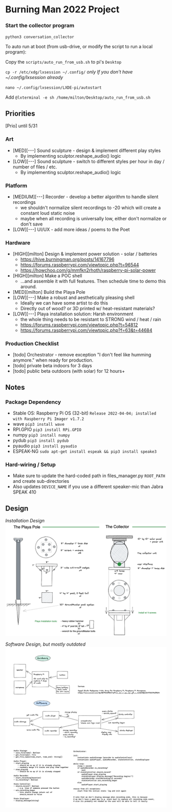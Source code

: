 # Burning Man 2022 Project

### Start the collector program
`python3 conversation_collector`

To auto run at boot (from usb-drive, or modify the script to run a local program):

Copy the `scripts/auto_run_from_usb.sh` to pi's `Desktop`

`cp -r /etc/xdg/lxsession ~/.config/` *only If you don't have ~/.config/lxsession already*

`nano ~/.config/lxsession/LXDE-pi/autostart`

Add `@lxterminal -e sh /home/milton/Desktop/auto_run_from_usb.sh`

## Priorities
[Prio] until 5/31

### Art
- [MED][---] Sound sculpture - design & implement different play styles
  - By implementing sculptor.reshape_audio() logic
- [LOW][---] Sound sculpture - switch to different styles per hour in day / number of files / etc.
  - By implementing sculptor.reshape_audio() logic
### Platform
- [MEDIUM][---] Recorder - develop a better algorithm to handle silent recordings
  - we shouldn't normalize silent recordings to -20 which will create a constant loud static noise
  - maybe when all recording is universally low, either don't normalize or don't save
- [LOW][---] UI/UX - add more ideas / poems to the Poet
### Hardware
- [HIGH][milton] Design & implement power solution - solar / batteries
  - https://hive.burningman.org/posts/14167796
  - https://forums.raspberrypi.com/viewtopic.php?t=96544
  - https://howchoo.com/g/mmfkn2rhoth/raspberry-pi-solar-power
- [HIGH][milton] Make a POC shell
  - ...and assemble it with full features. Then schedule time to demo this around.
- [MED][milton] Build the Playa Pole
- [LOW][---] Make a robust and aesthetically pleasing shell
  - Ideally we can have some artist to do this
  - Directly out of wood? or 3D printed w/ heat-resistant materials?
- [LOW][---] Playa installation solution: Harsh environment
  - the whole thing needs to be resistant to STRONG wind / heat / rain
  - https://forums.raspberrypi.com/viewtopic.php?t=54812
  - https://forums.raspberrypi.com/viewtopic.php?f=63&t=44684
### Production Checklist
- [todo] Orchestrator - remove exception "I don't feel like humming anymore." when ready for production.
- [todo] private beta indoors for 3 days
- [todo] public beta outdoors (with solar) for 12 hours+

## Notes

### Package Dependency 
- Stable OS: Raspberry Pi OS (32-bit) `Release 2022-04-04; installed with Raspberry Pi Imager v1.7.2`
- wave `pip3 install wave`
- RPI.GPIO `pip3 install RPi.GPIO`
- numpy `pip3 install numpy`
- pydub `pip3 install pydub`
- pyaudio `pip3 install pyaudio`
- ESPEAK-NG `sudo apt-get install espeak && pip3 install speake3`

### Hard-wiring / Setup
- Make sure to update the hard-coded path in files_manager.py `ROOT_PATH` and create sub-directories
- Also updates `DEVICE_NAME` if you use a different speaker-mic than Jabra SPEAK 410

## Design
*Installation Design*
![hardware_design_diagram](./design/Installation&#32;Hardware&#32;Design&#32;v0.1.png)

*Software Design, but mostly outdated*
![design_diagram](./design/design.png)

